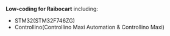 **Low-coding for Raibocart**
including:
* STM32(STM32F746ZG)
* Controllino(Controllino Maxi Automation & Controllino Maxi)
